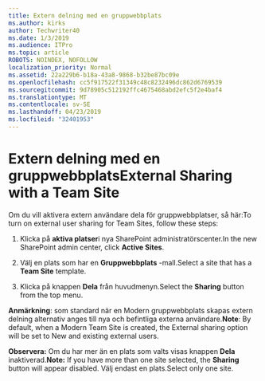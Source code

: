 ```yaml
---
title: Extern delning med en gruppwebbplats
ms.author: kirks
author: Techwriter40
ms.date: 1/3/2019
ms.audience: ITPro
ms.topic: article
ROBOTS: NOINDEX, NOFOLLOW
localization_priority: Normal
ms.assetid: 22a229b6-b18a-43a8-9868-b32be87bc09e
ms.openlocfilehash: cc5f917522f31349c48c8232496dc862d6769539
ms.sourcegitcommit: 9d78905c512192ffc4675468abd2efc5f2e4baf4
ms.translationtype: MT
ms.contentlocale: sv-SE
ms.lasthandoff: 04/23/2019
ms.locfileid: "32401953"
---
```

# <a name="external-sharing-with-a-team-site"></a><span data-ttu-id="5942b-102">Extern delning med en gruppwebbplats</span><span class="sxs-lookup"><span data-stu-id="5942b-102">External Sharing with a Team Site</span></span>

<span data-ttu-id="5942b-103">Om du vill aktivera extern användare dela för gruppwebbplatser, så här:</span><span class="sxs-lookup"><span data-stu-id="5942b-103">To turn on external user sharing for Team Sites, follow these steps:</span></span> 
  
1. <span data-ttu-id="5942b-104">Klicka på **aktiva platser**i nya SharePoint administratörscenter.</span><span class="sxs-lookup"><span data-stu-id="5942b-104">In the new SharePoint admin center, click **Active Sites**.</span></span>
  
2. <span data-ttu-id="5942b-105">Välj en plats som har en **Gruppwebbplats** -mall.</span><span class="sxs-lookup"><span data-stu-id="5942b-105">Select a site that has a **Team Site** template.</span></span> 
  
3. <span data-ttu-id="5942b-106">Klicka på knappen **Dela** från huvudmenyn.</span><span class="sxs-lookup"><span data-stu-id="5942b-106">Select the **Sharing** button from the top menu.</span></span> 
  
 <span data-ttu-id="5942b-107">**Anmärkning**: som standard när en Modern gruppwebbplats skapas extern delning alternativ anges till nya och befintliga externa användare.</span><span class="sxs-lookup"><span data-stu-id="5942b-107">**Note**: By default, when a Modern Team Site is created, the External sharing option will be set to New and existing external users.</span></span> 
  
 <span data-ttu-id="5942b-108">**Observera:** Om du har mer än en plats som valts visas knappen **Dela** inaktiverad.</span><span class="sxs-lookup"><span data-stu-id="5942b-108">**Note:** If you have more than one site selected, the **Sharing** button will appear disabled.</span></span> <span data-ttu-id="5942b-109">Välj endast en plats.</span><span class="sxs-lookup"><span data-stu-id="5942b-109">Select only one site.</span></span> 
  

